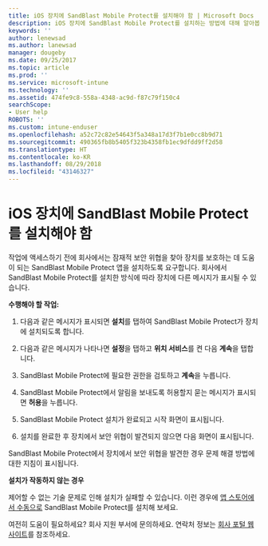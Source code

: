 ```yaml
---
title: iOS 장치에 SandBlast Mobile Protect를 설치해야 함 | Microsoft Docs
description: iOS 장치에 SandBlast Mobile Protect를 설치하는 방법에 대해 알아봅니다.
keywords: ''
author: lenewsad
ms.author: lanewsad
manager: dougeby
ms.date: 09/25/2017
ms.topic: article
ms.prod: ''
ms.service: microsoft-intune
ms.technology: ''
ms.assetid: 474fe9c8-558a-4348-ac9d-f87c79f150c4
searchScope:
- User help
ROBOTS: ''
ms.custom: intune-enduser
ms.openlocfilehash: a52c72c82e54643f5a348a17d3f7b1e0cc8b9d71
ms.sourcegitcommit: 490365fb8b5405f323b4358fb1ec9dfdd9ff2d58
ms.translationtype: HT
ms.contentlocale: ko-KR
ms.lasthandoff: 08/29/2018
ms.locfileid: "43146327"
---
```

# <a name="you-need-to-install-sandblast-mobile-protect-on-your-ios-device"></a>iOS 장치에 SandBlast Mobile Protect를 설치해야 함

작업에 액세스하기 전에 회사에서는 잠재적 보안 위협을 찾아 장치를 보호하는 데 도움이 되는 SandBlast Mobile Protect 앱을 설치하도록 요구합니다. 회사에서 SandBlast Mobile Protect를 설치한 방식에 따라 장치에 다른 메시지가 표시될 수 있습니다.

**수행해야 할 작업:**

1.  다음과 같은 메시지가 표시되면 **설치**를 탭하여 SandBlast Mobile Protect가 장치에 설치되도록 합니다.

2. 다음과 같은 메시지가 나타나면 **설정**을 탭하고 **위치 서비스**를 켠 다음 **계속**을 탭합니다.

3. SandBlast Mobile Protect에 필요한 권한을 검토하고 **계속**을 누릅니다.

4. SandBlast Mobile Protect에서 알림을 보내도록 허용할지 묻는 메시지가 표시되면 **허용**을 누릅니다.

5. SandBlast Mobile Protect 설치가 완료되고 시작 화면이 표시됩니다.

6. 설치를 완료한 후 장치에서 보안 위협이 발견되지 않으면 다음 화면이 표시됩니다.

SandBlast Mobile Protect에서 장치에서 보안 위협을 발견한 경우 문제 해결 방법에 대한 지침이 표시됩니다.

**설치가 작동하지 않는 경우**

제어할 수 없는 기술 문제로 인해 설치가 실패할 수 있습니다. 이런 경우에 [앱 스토어에서 수동으로](https://itunes.apple.com/app/sandblast-mobile-protect/id1006390797) SandBlast Mobile Protect를 설치해 보세요.

여전히 도움이 필요하세요? 회사 지원 부서에 문의하세요. 연락처 정보는 [회사 포털 웹 사이트](https://go.microsoft.com/fwlink/?linkid=2010980)를 참조하세요.
